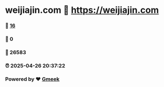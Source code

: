 # weijiajin.com :link: https://weijiajin.com 
### :page_facing_up: [16](https://weijiajin.com/tag.html) 
### :speech_balloon: 0 
### :hibiscus: 26583 
### :alarm_clock: 2025-04-26 20:37:22 
### Powered by :heart: [Gmeek](https://github.com/Meekdai/Gmeek)
